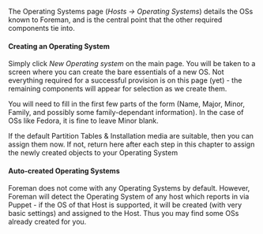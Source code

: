 
The Operating Systems page (*Hosts -> Operating Systems*) details the OSs known to Foreman, and is the central point that the other required components tie into.

#### Creating an Operating System

Simply click *New Operating system* on the main page. You will be taken to a screen where you can create the bare essentials of a new OS. Not everything required for a successful provision is on this page (yet) - the remaining components will appear for selection as we create them.

You will need to fill in the first few parts of the form (Name, Major, Minor, Family, and possibly some family-dependant information). In the case of OSs like Fedora, it is fine to leave Minor blank.

If the default Partition Tables & Installation media are suitable, then you can assign them now. If not, return here after each step in this chapter to assign the newly created objects to your Operating System

#### Auto-created Operating Systems

Foreman does not come with any Operating Systems by default. However, Foreman will detect the Operating System of any host which reports in via Puppet - if the OS of that Host is supported, it will be created (with very basic settings) and assigned to the Host. Thus you may find some OSs already created for you.

